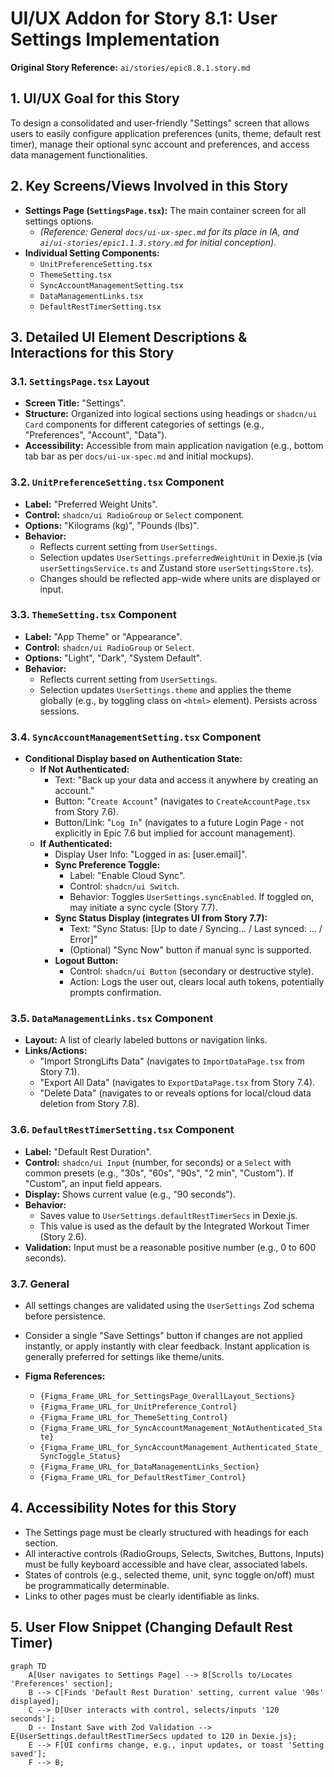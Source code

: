 # UI/UX Addon for Story 8.1: User Settings Implementation

**Original Story Reference:** `ai/stories/epic8.8.1.story.md`

## 1. UI/UX Goal for this Story

To design a consolidated and user-friendly "Settings" screen that allows users to easily configure application preferences (units, theme, default rest timer), manage their optional sync account and preferences, and access data management functionalities.

## 2. Key Screens/Views Involved in this Story

- **Settings Page (`SettingsPage.tsx`):** The main container screen for all settings options.
  - *(Reference: General `docs/ui-ux-spec.md` for its place in IA, and `ai/ui-stories/epic1.1.3.story.md` for initial conception).*
- **Individual Setting Components:**
  - `UnitPreferenceSetting.tsx`
  - `ThemeSetting.tsx`
  - `SyncAccountManagementSetting.tsx`
  - `DataManagementLinks.tsx`
  - `DefaultRestTimerSetting.tsx`

## 3. Detailed UI Element Descriptions & Interactions for this Story

### 3.1. `SettingsPage.tsx` Layout

- **Screen Title:** "Settings".
- **Structure:** Organized into logical sections using headings or `shadcn/ui Card` components for different categories of settings (e.g., "Preferences", "Account", "Data").
- **Accessibility:** Accessible from main application navigation (e.g., bottom tab bar as per `docs/ui-ux-spec.md` and initial mockups).

### 3.2. `UnitPreferenceSetting.tsx` Component

- **Label:** "Preferred Weight Units".
- **Control:** `shadcn/ui RadioGroup` or `Select` component.
- **Options:** "Kilograms (kg)", "Pounds (lbs)".
- **Behavior:**
  - Reflects current setting from `UserSettings`.
  - Selection updates `UserSettings.preferredWeightUnit` in Dexie.js (via `userSettingsService.ts` and Zustand store `userSettingsStore.ts`).
  - Changes should be reflected app-wide where units are displayed or input.

### 3.3. `ThemeSetting.tsx` Component

- **Label:** "App Theme" or "Appearance".
- **Control:** `shadcn/ui RadioGroup` or `Select`.
- **Options:** "Light", "Dark", "System Default".
- **Behavior:**
  - Reflects current setting from `UserSettings`.
  - Selection updates `UserSettings.theme` and applies the theme globally (e.g., by toggling class on `<html>` element). Persists across sessions.

### 3.4. `SyncAccountManagementSetting.tsx` Component

- **Conditional Display based on Authentication State:**
  - **If Not Authenticated:**
    - Text: "Back up your data and access it anywhere by creating an account."
    - Button: "`Create Account`" (navigates to `CreateAccountPage.tsx` from Story 7.6).
    - Button/Link: "`Log In`" (navigates to a future Login Page - not explicitly in Epic 7.6 but implied for account management).
  - **If Authenticated:**
    - Display User Info: "Logged in as: [user.email]".
    - **Sync Preference Toggle:**
      - Label: "Enable Cloud Sync".
      - Control: `shadcn/ui Switch`.
      - Behavior: Toggles `UserSettings.syncEnabled`. If toggled on, may initiate a sync cycle (Story 7.7).
    - **Sync Status Display (integrates UI from Story 7.7):**
      - Text: "Sync Status: [Up to date / Syncing... / Last synced: ... / Error]"
      - (Optional) "Sync Now" button if manual sync is supported.
    - **Logout Button:**
      - Control: `shadcn/ui Button` (secondary or destructive style).
      - Action: Logs the user out, clears local auth tokens, potentially prompts confirmation.

### 3.5. `DataManagementLinks.tsx` Component

- **Layout:** A list of clearly labeled buttons or navigation links.
- **Links/Actions:**
  - "Import StrongLifts Data" (navigates to `ImportDataPage.tsx` from Story 7.1).
  - "Export All Data" (navigates to `ExportDataPage.tsx` from Story 7.4).
  - "Delete Data" (navigates to or reveals options for local/cloud data deletion from Story 7.8).

### 3.6. `DefaultRestTimerSetting.tsx` Component

- **Label:** "Default Rest Duration".
- **Control:** `shadcn/ui Input` (number, for seconds) or a `Select` with common presets (e.g., "30s", "60s", "90s", "2 min", "Custom"). If "Custom", an input field appears.
- **Display:** Shows current value (e.g., "90 seconds").
- **Behavior:**
  - Saves value to `UserSettings.defaultRestTimerSecs` in Dexie.js.
  - This value is used as the default by the Integrated Workout Timer (Story 2.6).
- **Validation:** Input must be a reasonable positive number (e.g., 0 to 600 seconds).

### 3.7. General

- All settings changes are validated using the `UserSettings` Zod schema before persistence.
- Consider a single "Save Settings" button if changes are not applied instantly, or apply instantly with clear feedback. Instant application is generally preferred for settings like theme/units.

- **Figma References:**
  - `{Figma_Frame_URL_for_SettingsPage_OverallLayout_Sections}`
  - `{Figma_Frame_URL_for_UnitPreference_Control}`
  - `{Figma_Frame_URL_for_ThemeSetting_Control}`
  - `{Figma_Frame_URL_for_SyncAccountManagement_NotAuthenticated_State}`
  - `{Figma_Frame_URL_for_SyncAccountManagement_Authenticated_State_SyncToggle_Status}`
  - `{Figma_Frame_URL_for_DataManagementLinks_Section}`
  - `{Figma_Frame_URL_for_DefaultRestTimer_Control}`

## 4. Accessibility Notes for this Story

- The Settings page must be clearly structured with headings for each section.
- All interactive controls (RadioGroups, Selects, Switches, Buttons, Inputs) must be fully keyboard accessible and have clear, associated labels.
- States of controls (e.g., selected theme, unit, sync toggle on/off) must be programmatically determinable.
- Links to other pages must be clearly identifiable as links.

## 5. User Flow Snippet (Changing Default Rest Timer)

```mermaid
graph TD
    A[User navigates to Settings Page] --> B[Scrolls to/Locates 'Preferences' section];
    B --> C[Finds 'Default Rest Duration' setting, current value '90s' displayed];
    C --> D[User interacts with control, selects/inputs '120 seconds'];
    D -- Instant Save with Zod Validation --> E{UserSettings.defaultRestTimerSecs updated to 120 in Dexie.js};
    E --> F[UI confirms change, e.g., input updates, or toast 'Setting saved'];
    F --> B;
```
